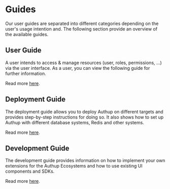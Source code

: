 # Guides
Our user guides are separated into different categories depending on the user's usage intention and. The following
section provide an overview of the available guides.

## User Guide
A user intends to access & manage resources (user, roles, permissions, ...) via the user interface.
As a user, you can view the following guide for further information.

Read more [here](./../guide/user/index).

## Deployment Guide
The deployment guide allows you to deploy Authup on different targets and provides 
step-by-step instructions for doing so. 
It also shows how to set up Authup with different database systems, Redis and other systems.

Read more [here](./../guide/deployment/index).

## Development Guide

The development guide provides information on how to implement your own extensions
for the Authup Ecosystems and how to use existing UI components and SDKs.

Read more [here](./../guide/development/index).
